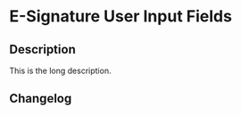 E-Signature User Input Fields
=============================

Description
-----------

This is the long description.



Changelog
---------